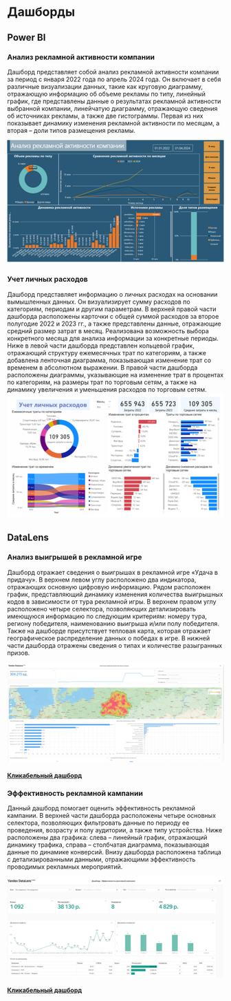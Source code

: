 # Дашборды

## Power BI

### Анализ рекламной активности компании
Дашборд представляет собой анализ рекламной активности компании за период с января 2022 года по апрель 2024 года. Он включает в себя различные визуализации данных, такие как круговую диаграмму, отражающую информацию об объеме рекламы по типу, линейный график, где представлены данные о результатах рекламной активности выбранной компании, линейчатую диаграмму, отражающую сведения об источниках рекламы, а также две гистограммы. Первая из них показывает динамику изменения рекламной активности по месяцам, а вторая – доли типов размещения рекламы.

![Caption](images/Анализ_рекламной_активности_компании.png)


### Учет личных расходов
Дашборд представляет информацию о личных расходах на основании вымышленных данных. Он визуализирует сумму расходов по категориям, периодам и другим параметрам. В верхней правой части дашборда расположены карточки с общей суммой расходов за второе полугодие 2022 и 2023 гг., а также представлены данные, отражающие средний размер затрат в месяц. Реализована возможность выбора конкретного месяца для анализа информации за конкретные периоды. Ниже в левой части дашборда представлен кольцевой график, отражающий структуру ежемесячных трат по категориям, а также добавлена ленточная диаграмма, показывающая изменение трат со временем в абсолютном выражении. В правой части дашборда расположены диаграммы, указывающие на изменение трат в процентах по категориям, на размеры трат по торговым сетям, а также на динамику увеличения и уменьшения расходов по торговым сетям.
![Caption](/images/Учет_личных_расходов.png)


## DataLens

### Анализ выигрышей в рекламной игре
Дашборд отражает сведения о выигрышах в рекламной игре «Удача в придачу». В верхнем левом углу расположено два индикатора, отражающих основную цифровую информацию. Рядом расположен график, представляющий динамику изменения количества выигрышных кодов в зависимости от тура рекламной игры. В верхнем правом углу расположено четыре селектора, позволяющих детализировать имеющуюся информацию по следующим критериям: номеру тура, региону победителя, наименованию выигрыша и/или полу победителя. Также на дашборде присутствует тепловая карта, которая отражает географическое распределение данных о победах в игре. В нижней части дашборда отражены сведения о типах и количестве разыгранных призов.

![Caption](\images\Анализ_выигрышей_рекламной_игры.jpg)
#### [Кликабельный дашборд](https://datalens.yandex/u0sl1z7wp4qsi)

### Эффективность рекламной кампании
Данный дашборд помогает оценить эффективность рекламной кампании. В верхней части дашборда расположены четыре основных селектора, позволяющих фильтровать данные по периоду ее проведения, возрасту и полу аудитории, а также типу устройства. Ниже расположены два графика: слева – линейный график, отражающий динамику трафика, справа – столбчатая диаграмма, показывающая данные по динамике конверсий. Внизу дашборда расположена таблица с детализированными данными, отражающими эффективность проводимых рекламных мероприятий.


![Caption](\images\Эффективность_рекламной_компании.jpg)
#### [Кликабельный дашборд](https://datalens.yandex/d06cfidugspo0)


